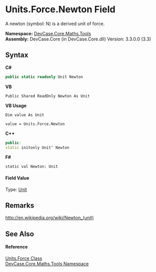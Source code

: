 # Units.Force.Newton Field
 

A newton (symbol: N) is a derived unit of force.

**Namespace:**&nbsp;<a href="N_DevCase_Core_Maths_Tools">DevCase.Core.Maths.Tools</a><br />**Assembly:**&nbsp;DevCase.Core (in DevCase.Core.dll) Version: 3.3.0.0 (3.3)

## Syntax

**C#**<br />
``` C#
public static readonly Unit Newton
```

**VB**<br />
``` VB
Public Shared ReadOnly Newton As Unit
```

**VB Usage**<br />
``` VB Usage
Dim value As Unit

value = Units.Force.Newton

```

**C++**<br />
``` C++
public:
static initonly Unit^ Newton
```

**F#**<br />
``` F#
static val Newton: Unit
```


#### Field Value
Type: <a href="T_DevCase_Core_Maths_Unit">Unit</a>

## Remarks
<a href="http://en.wikipedia.org/wiki/Newton_(unit)" target="_blank">http://en.wikipedia.org/wiki/Newton_(unit)</a>

## See Also


#### Reference
<a href="T_DevCase_Core_Maths_Tools_Units_Force">Units.Force Class</a><br /><a href="N_DevCase_Core_Maths_Tools">DevCase.Core.Maths.Tools Namespace</a><br />